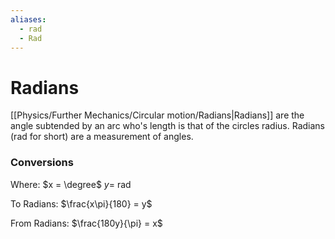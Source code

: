 ```yaml
---
aliases:
  - rad
  - Rad
---
```

# Radians
[[Physics/Further Mechanics/Circular motion/Radians|Radians]] are the angle subtended by an arc who's length is that of the circles radius. Radians (rad for short) are a measurement of angles.

### Conversions
Where:
$x = \degree$
$y =$ rad

To Radians:
$\frac{x\pi}{180} = y$

From Radians:
$\frac{180y}{\pi} = x$